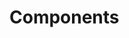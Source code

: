 <!-- Space: Projects -->
<!-- Parent: ZshDeno -->
<!-- Title: Components ZshDeno -->
<!-- Label: ZshDeno -->
<!-- Label: Project -->
<!-- Label: Components -->
<!-- Include: disclaimer.md -->
<!-- Include: ac:toc -->

# Components

